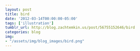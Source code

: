 ```yaml
---
layout: post
title: bird
date: '2012-03-14T00:00:00-05:00'
tags: ['illustration']
tumblr_url: http://blog.zachtemkin.us/post/56755152646/bird
categories: blog
img: 
- "/assets/img/blog_images/bird.png" 
---
```

